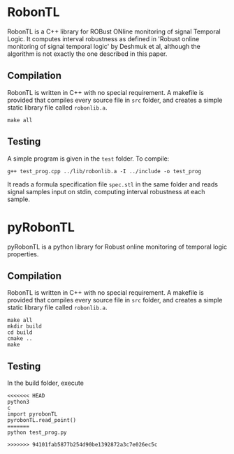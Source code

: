 # RobonTL 

RobonTL is a C++ library for ROBust ONline monitoring of signal Temporal Logic. It computes interval robustness as defined in 'Robust online monitoring of signal temporal logic' by Deshmuk et al, although the algorithm is not exactly the one described in this paper. 


## Compilation

RobonTL is written in C++ with no special requirement. A makefile is provided that compiles every source file in `src` folder, and creates a simple static library file called `robonlib.a`. 
```
make all
```

## Testing

A simple program is given in the `test` folder. To compile: 

```
g++ test_prog.cpp ../lib/robonlib.a -I ../include -o test_prog
```

It reads a formula specification file `spec.stl` in the same folder and reads signal samples input on stdin, computing interval robustness at each sample. 



# pyRobonTL 

pyRobonTL is a python library for Robust online monitoring of temporal logic properties.

## Compilation

RobonTL is written in C++ with no special requirement. A makefile is provided that compiles every source file in `src` folder, and creates a simple static library file called `robonlib.a`. 
```
make all
mkdir build
cd build
cmake ..
make
```


## Testing

In the build folder, execute
```
<<<<<<< HEAD
python3
c
import pyrobonTL
pyrobonTL.read_point()
=======
python test_prog.py

>>>>>>> 94101fab5877b254d90be1392872a3c7e026ec5c
```
